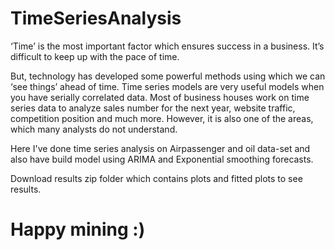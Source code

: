 # TimeSeriesAnalysis

‘Time’ is the most important factor which ensures success in a business. It’s difficult to keep up with the pace of time. 

But, technology has developed some powerful methods using which we can ‘see things’ ahead of time.
Time series models are very useful models when you have serially correlated data. Most of business houses work on time series data to 
analyze sales number for the next year, website traffic, competition position and much more. However, it is also one of the areas,
which many analysts do not understand.

Here I've done time series analysis on Airpassenger and oil data-set and also have build model using ARIMA and Exponential smoothing forecasts.

Download results zip folder which contains plots and fitted plots to see results.

# Happy mining :)
